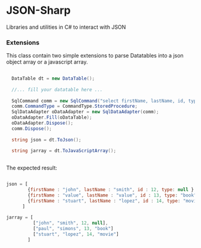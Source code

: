 JSON-Sharp
==========

Libraries and utilities in C# to interact with JSON

### Extensions

This class contain two simple extensions to parse Datatables into a json object array or a javascript array.

```csharp
  
  DataTable dt = new DataTable(); 
  
  //... fill your datatable here ...
  
  SqlCommand comm = new SqlCommand("select firstName, lastName, id, type from some_table", _conn);
  comm.CommandType = CommandType.StoredProcedure;
  SqlDataAdapter oDataAdapter = new SqlDataAdapter(comm);
  oDataAdapter.Fill(oDataTable);
  oDataAdapter.Dispose();
  comm.Dispose();
  
  string json = dt.ToJson();
  
  string jarray = dt.ToJavaScriptArray();
  
``` 

The expected result:

```js

json = [
        {firstName : "john", lastName : "smith", id : 12, type: null },
        {firstName : "value", lastName : "value", id : 13, type: "book" },
        {firstName : "stuart", lastName : "lopez", id : 14, type: "movie" }
      ]
        
jarray = [
          ["john", "smith", 12, null],
          ["paul", "simons", 13, "book"]
          ["stuart", "lopez", 14, "movie"]
        ]
        
```

